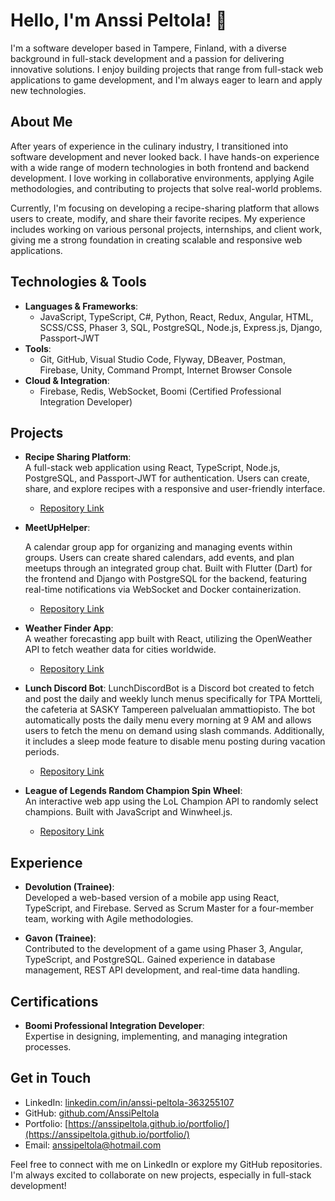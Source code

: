 # Hello, I'm Anssi Peltola! 👋

I'm a software developer based in Tampere, Finland, with a diverse background in full-stack development and a passion for delivering innovative solutions. I enjoy building projects that range from full-stack web applications to game development, and I'm always eager to learn and apply new technologies. 

## About Me

After years of experience in the culinary industry, I transitioned into software development and never looked back. I have hands-on experience with a wide range of modern technologies in both frontend and backend development. I love working in collaborative environments, applying Agile methodologies, and contributing to projects that solve real-world problems.

Currently, I'm focusing on developing a recipe-sharing platform that allows users to create, modify, and share their favorite recipes. My experience includes working on various personal projects, internships, and client work, giving me a strong foundation in creating scalable and responsive web applications.

## Technologies & Tools

- **Languages & Frameworks**: 
  - JavaScript, TypeScript, C#, Python, React, Redux, Angular, HTML, SCSS/CSS, Phaser 3, SQL, PostgreSQL, Node.js, Express.js, Django, Passport-JWT
- **Tools**: 
  - Git, GitHub, Visual Studio Code, Flyway, DBeaver, Postman, Firebase, Unity, Command Prompt, Internet Browser Console
- **Cloud & Integration**: 
  - Firebase, Redis, WebSocket, Boomi (Certified Professional Integration Developer)

## Projects

- **Recipe Sharing Platform**:  
  A full-stack web application using React, TypeScript, Node.js, PostgreSQL, and Passport-JWT for authentication. Users can create, share, and explore recipes with a responsive and user-friendly interface.
  - [Repository Link](https://github.com/AnssiPeltola/ReactRecipeSharingPlatform)
 
- **MeetUpHelper**:
  
  A calendar group app for organizing and managing events within groups. Users can create shared calendars, add events, and plan meetups through an integrated group chat. Built with Flutter (Dart) for the frontend and Django with PostgreSQL for the backend, featuring real-time notifications via WebSocket and Docker containerization.
  - [Repository Link](https://github.com/AnssiPeltola/MeetUpHelper)

- **Weather Finder App**:  
  A weather forecasting app built with React, utilizing the OpenWeather API to fetch weather data for cities worldwide.
  - [Repository Link](https://github.com/AnssiPeltola/ReactWeatherFinder)

- **Lunch Discord Bot**:
    LunchDiscordBot is a Discord bot created to fetch and post the daily and weekly lunch menus specifically for TPA Mortteli, the cafeteria at SASKY Tampereen palvelualan ammattiopisto. The bot automatically posts the daily menu every morning at 9 AM and allows users to fetch the menu on demand using slash commands. Additionally, it includes a sleep mode feature to disable menu posting during vacation periods.

  - [Repository Link](https://github.com/AnssiPeltola/LunchDiscordBot)
 
- **League of Legends Random Champion Spin Wheel**:  
  An interactive web app using the LoL Champion API to randomly select champions. Built with JavaScript and Winwheel.js.
  - [Repository Link](https://github.com/AnssiPeltola/League-of-Legends-Random-Champions-Spin-Wheel)

## Experience

- **Devolution (Trainee)**:  
  Developed a web-based version of a mobile app using React, TypeScript, and Firebase. Served as Scrum Master for a four-member team, working with Agile methodologies.
  
- **Gavon (Trainee)**:  
  Contributed to the development of a game using Phaser 3, Angular, TypeScript, and PostgreSQL. Gained experience in database management, REST API development, and real-time data handling.

## Certifications

- **Boomi Professional Integration Developer**:  
  Expertise in designing, implementing, and managing integration processes.
  
## Get in Touch

- LinkedIn: [linkedin.com/in/anssi-peltola-363255107](https://www.linkedin.com/in/anssi-peltola-363255107/)
- GitHub: [github.com/AnssiPeltola](https://github.com/AnssiPeltola)
- Portfolio: [https://anssipeltola.github.io/portfolio/](https://anssipeltola.github.io/portfolio/)
- Email: [anssipeltola@hotmail.com](mailto:anssipeltola@hotmail.com)

Feel free to connect with me on LinkedIn or explore my GitHub repositories. I'm always excited to collaborate on new projects, especially in full-stack development!
